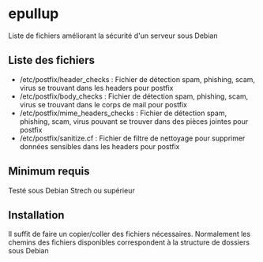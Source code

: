 # epullup

Liste de fichiers améliorant la sécurité d'un serveur sous Debian

## Liste des fichiers


  * /etc/postfix/header_checks                                  : Fichier de détection spam, phishing, scam, virus se trouvant dans les headers pour postfix 
  * /etc/postfix/body_checks                                    : Fichier de détection spam, phishing, scam, virus se trouvant dans le corps de mail pour postfix 
  * /etc/postfix/mime_headers_checks                            : Fichier de détection spam, phishing, scam, virus pouvant se trouver dans des pièces jointes pour postfix 
  * /etc/postfix/sanitize.cf                                    : Fichier de filtre de nettoyage pour supprimer données sensibles dans les headers pour postfix 

## Minimum requis

Testé sous Debian Strech ou supérieur

## Installation

Il suffit de faire un copier/coller des fichiers nécessaires. Normalement les chemins des fichiers disponibles correspondent à la structure de dossiers sous Debian